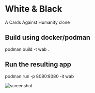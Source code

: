 # White & Black
A Cards Against Humanity clone

## Build using docker/podman

podman build -t wab .

## Run the resulting app

podman run -p 8080:8080 -it wab

![screenshot](./screenshot.png)
